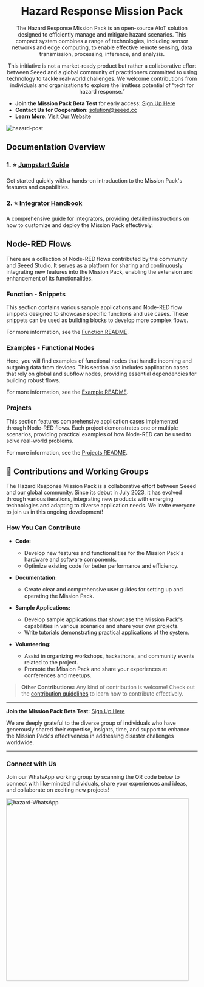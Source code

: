 <div align="center"><a name="readme-top"></a>

# Hazard Response Mission Pack

The Hazard Response Mission Pack is an open-source AIoT solution designed to efficiently manage and mitigate hazard scenarios. This compact system combines a range of technologies, including sensor networks and edge computing, to enable effective remote sensing, data transmission, processing, inference, and analysis.

This initiative is not a market-ready product but rather a collaborative effort between Seeed and a global community of practitioners committed to using technology to tackle real-world challenges. We welcome contributions from individuals and organizations to explore the limitless potential of “tech for hazard response.”

</div>

- **Join the Mission Pack Beta Test** for early access: [Sign Up Here](https://forms.gle/UXpAJX5wNcLd7CWJA)
- **Contact Us for Cooperation**: [solution@seeed.cc](mailto:solution@seeed.cc)
- **Learn More**: [Visit Our Website](https://hazard.seeed.cc/)

![hazard-post](https://github.com/user-attachments/assets/61f7f9af-0603-4ec1-8a16-d00a3b78a8f9)

## Documentation Overview

### 1. ⭐️ **[Jumpstart Guide](./docs/jumpstart-usage/README.md)**

Get started quickly with a hands-on introduction to the Mission Pack's features and capabilities.

### 2. ⭐️ **[Integrator Handbook](./docs/integrator-handbook/README.md)**

A comprehensive guide for integrators, providing detailed instructions on how to customize and deploy the Mission Pack effectively.

## Node-RED Flows

There are a collection of Node-RED flows contributed by the community and Seeed Studio. It serves as a platform for sharing and continuously integrating new features into the Mission Pack, enabling the extension and enhancement of its functionalities.

### Function - Snippets

This section contains various sample applications and Node-RED flow snippets designed to showcase specific functions and use cases. These snippets can be used as building blocks to develop more complex flows.

For more information, see the [Function README](./functions/README.md).

### Examples - Functional Nodes

Here, you will find examples of functional nodes that handle incoming and outgoing data from devices. This section also includes application cases that rely on global and subflow nodes, providing essential dependencies for building robust flows.

For more information, see the [Example README](./examples/README.md).

### Projects

This section features comprehensive application cases implemented through Node-RED flows. Each project demonstrates one or multiple scenarios, providing practical examples of how Node-RED can be used to solve real-world problems.

For more information, see the [Projects README](./projects/README.md).

## 🤝 Contributions and Working Groups

The Hazard Response Mission Pack is a collaborative effort between Seeed and our global community. Since its debut in July 2023, it has evolved through various iterations, integrating new products with emerging technologies and adapting to diverse application needs. We invite everyone to join us in this ongoing development!

### How You Can Contribute

- **Code:**
  - Develop new features and functionalities for the Mission Pack's hardware and software components.
  - Optimize existing code for better performance and efficiency.

- **Documentation:**
  - Create clear and comprehensive user guides for setting up and operating the Mission Pack.

- **Sample Applications:**
  - Develop sample applications that showcase the Mission Pack's capabilities in various scenarios and share your own projects.
  - Write tutorials demonstrating practical applications of the system.

- **Volunteering:**
  - Assist in organizing workshops, hackathons, and community events related to the project.
  - Promote the Mission Pack and share your experiences at conferences and meetups.

> **Other Contributions:** Any kind of contribution is welcome! Check out the [contribution guidelines](/CONTRIBUTING.md) to learn how to contribute effectively.

---

**Join the Mission Pack Beta Test:** [Sign Up Here](https://forms.gle/UXpAJX5wNcLd7CWJA)

We are deeply grateful to the diverse group of individuals who have generously shared their expertise, insights, time, and support to enhance the Mission Pack's effectiveness in addressing disaster challenges worldwide.

---

### Connect with Us

Join our WhatsApp working group by scanning the QR code below to connect with like-minded individuals, share your experiences and ideas, and collaborate on exciting new projects!

<img src="https://github.com/user-attachments/assets/f60a8731-02db-4d4f-a9df-47b3c3f8f014" width="480" alt="hazard-WhatsApp">
